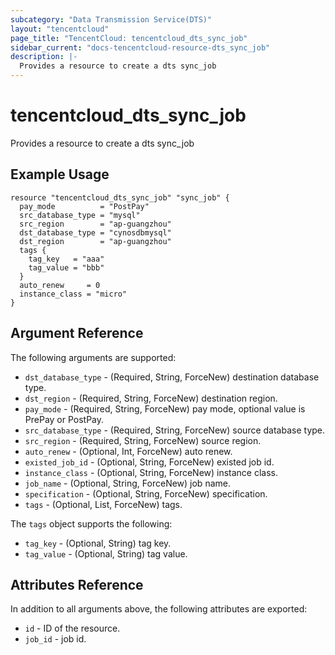 ```yaml
---
subcategory: "Data Transmission Service(DTS)"
layout: "tencentcloud"
page_title: "TencentCloud: tencentcloud_dts_sync_job"
sidebar_current: "docs-tencentcloud-resource-dts_sync_job"
description: |-
  Provides a resource to create a dts sync_job
---
```


# tencentcloud_dts_sync_job

Provides a resource to create a dts sync_job

## Example Usage

```hcl
resource "tencentcloud_dts_sync_job" "sync_job" {
  pay_mode          = "PostPay"
  src_database_type = "mysql"
  src_region        = "ap-guangzhou"
  dst_database_type = "cynosdbmysql"
  dst_region        = "ap-guangzhou"
  tags {
    tag_key   = "aaa"
    tag_value = "bbb"
  }
  auto_renew     = 0
  instance_class = "micro"
}
```

## Argument Reference

The following arguments are supported:

* `dst_database_type` - (Required, String, ForceNew) destination database type.
* `dst_region` - (Required, String, ForceNew) destination region.
* `pay_mode` - (Required, String, ForceNew) pay mode, optional value is PrePay or PostPay.
* `src_database_type` - (Required, String, ForceNew) source database type.
* `src_region` - (Required, String, ForceNew) source region.
* `auto_renew` - (Optional, Int, ForceNew) auto renew.
* `existed_job_id` - (Optional, String, ForceNew) existed job id.
* `instance_class` - (Optional, String, ForceNew) instance class.
* `job_name` - (Optional, String, ForceNew) job name.
* `specification` - (Optional, String, ForceNew) specification.
* `tags` - (Optional, List, ForceNew) tags.

The `tags` object supports the following:

* `tag_key` - (Optional, String) tag key.
* `tag_value` - (Optional, String) tag value.

## Attributes Reference

In addition to all arguments above, the following attributes are exported:

* `id` - ID of the resource.
* `job_id` - job id.


